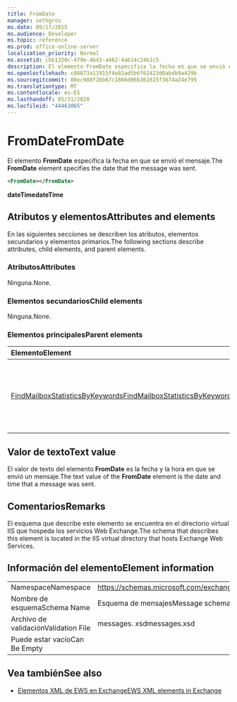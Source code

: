 ```yaml
---
title: FromDate
manager: sethgros
ms.date: 09/17/2015
ms.audience: Developer
ms.topic: reference
ms.prod: office-online-server
localization_priority: Normal
ms.assetid: cbb1320c-479e-4bd3-a462-4ab14c24b1c5
description: El elemento FromDate especifica la fecha en que se envió el mensaje.
ms.openlocfilehash: c08873a11915f4e82ad5b6f62423d0abdb9a429b
ms.sourcegitcommit: 88ec988f2bb67c1866d06b361615f3674a24e795
ms.translationtype: MT
ms.contentlocale: es-ES
ms.lasthandoff: 05/31/2020
ms.locfileid: "44463065"
---
```

# <a name="fromdate"></a><span data-ttu-id="4ed08-103">FromDate</span><span class="sxs-lookup"><span data-stu-id="4ed08-103">FromDate</span></span>

<span data-ttu-id="4ed08-104">El elemento **FromDate** especifica la fecha en que se envió el mensaje.</span><span class="sxs-lookup"><span data-stu-id="4ed08-104">The **FromDate** element specifies the date that the message was sent.</span></span> 
  
```XML
<FromDate></FromDate>
```

 <span data-ttu-id="4ed08-105">**dateTime**</span><span class="sxs-lookup"><span data-stu-id="4ed08-105">**dateTime**</span></span>
## <a name="attributes-and-elements"></a><span data-ttu-id="4ed08-106">Atributos y elementos</span><span class="sxs-lookup"><span data-stu-id="4ed08-106">Attributes and elements</span></span>

<span data-ttu-id="4ed08-107">En las siguientes secciones se describen los atributos, elementos secundarios y elementos primarios.</span><span class="sxs-lookup"><span data-stu-id="4ed08-107">The following sections describe attributes, child elements, and parent elements.</span></span>
  
### <a name="attributes"></a><span data-ttu-id="4ed08-108">Atributos</span><span class="sxs-lookup"><span data-stu-id="4ed08-108">Attributes</span></span>

<span data-ttu-id="4ed08-109">Ninguna.</span><span class="sxs-lookup"><span data-stu-id="4ed08-109">None.</span></span>
  
### <a name="child-elements"></a><span data-ttu-id="4ed08-110">Elementos secundarios</span><span class="sxs-lookup"><span data-stu-id="4ed08-110">Child elements</span></span>

<span data-ttu-id="4ed08-111">Ninguna.</span><span class="sxs-lookup"><span data-stu-id="4ed08-111">None.</span></span>
  
### <a name="parent-elements"></a><span data-ttu-id="4ed08-112">Elementos principales</span><span class="sxs-lookup"><span data-stu-id="4ed08-112">Parent elements</span></span>

|<span data-ttu-id="4ed08-113">**Elemento**</span><span class="sxs-lookup"><span data-stu-id="4ed08-113">**Element**</span></span>|<span data-ttu-id="4ed08-114">**Descripción**</span><span class="sxs-lookup"><span data-stu-id="4ed08-114">**Description**</span></span>|
|:-----|:-----|
|[<span data-ttu-id="4ed08-115">FindMailboxStatisticsByKeywords</span><span class="sxs-lookup"><span data-stu-id="4ed08-115">FindMailboxStatisticsByKeywords</span></span>](findmailboxstatisticsbykeywords.md) <br/> |<span data-ttu-id="4ed08-116">Especifica una solicitud para buscar estadísticas de buzón por palabra clave.</span><span class="sxs-lookup"><span data-stu-id="4ed08-116">Specifies a request to search for mailbox statistics by keyword.</span></span>  <br/> |
   
## <a name="text-value"></a><span data-ttu-id="4ed08-117">Valor de texto</span><span class="sxs-lookup"><span data-stu-id="4ed08-117">Text value</span></span>

<span data-ttu-id="4ed08-118">El valor de texto del elemento **FromDate** es la fecha y la hora en que se envió un mensaje.</span><span class="sxs-lookup"><span data-stu-id="4ed08-118">The text value of the **FromDate** element is the date and time that a message was sent.</span></span> 
  
## <a name="remarks"></a><span data-ttu-id="4ed08-119">Comentarios</span><span class="sxs-lookup"><span data-stu-id="4ed08-119">Remarks</span></span>

<span data-ttu-id="4ed08-120">El esquema que describe este elemento se encuentra en el directorio virtual IIS que hospeda los servicios Web Exchange.</span><span class="sxs-lookup"><span data-stu-id="4ed08-120">The schema that describes this element is located in the IIS virtual directory that hosts Exchange Web Services.</span></span>
  
## <a name="element-information"></a><span data-ttu-id="4ed08-121">Información del elemento</span><span class="sxs-lookup"><span data-stu-id="4ed08-121">Element information</span></span>

|||
|:-----|:-----|
|<span data-ttu-id="4ed08-122">Namespace</span><span class="sxs-lookup"><span data-stu-id="4ed08-122">Namespace</span></span>  <br/> |https://schemas.microsoft.com/exchange/services/2006/messages  <br/> |
|<span data-ttu-id="4ed08-123">Nombre de esquema</span><span class="sxs-lookup"><span data-stu-id="4ed08-123">Schema Name</span></span>  <br/> |<span data-ttu-id="4ed08-124">Esquema de mensajes</span><span class="sxs-lookup"><span data-stu-id="4ed08-124">Message schema</span></span>  <br/> |
|<span data-ttu-id="4ed08-125">Archivo de validación</span><span class="sxs-lookup"><span data-stu-id="4ed08-125">Validation File</span></span>  <br/> |<span data-ttu-id="4ed08-126">messages. xsd</span><span class="sxs-lookup"><span data-stu-id="4ed08-126">messages.xsd</span></span>  <br/> |
|<span data-ttu-id="4ed08-127">Puede estar vacío</span><span class="sxs-lookup"><span data-stu-id="4ed08-127">Can Be Empty</span></span>  <br/> ||
   
## <a name="see-also"></a><span data-ttu-id="4ed08-128">Vea también</span><span class="sxs-lookup"><span data-stu-id="4ed08-128">See also</span></span>



- [<span data-ttu-id="4ed08-129">Elementos XML de EWS en Exchange</span><span class="sxs-lookup"><span data-stu-id="4ed08-129">EWS XML elements in Exchange</span></span>](ews-xml-elements-in-exchange.md)

